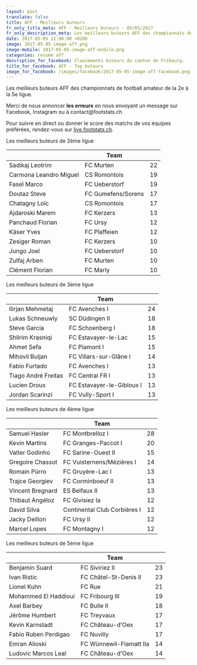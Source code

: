 ```yaml
---
layout: post
translate: false
title: AFF - Meilleurs buteurs
fr_only_title_meta: AFF - Meilleurs buteurs - 05/05/2017
fr_only_description_meta: Les meilleurs buteurs AFF des championnats de football amateur de la 2e à la 5e ligue - 05/05/2017
date: 2017-05-05 11:00:00 +0200
image: 2017-05-05-image-aff.png
image-mobile: 2017-05-05-image-aff-mobile.png
categories: resume aff
description_for_facebook: Classements buteurs du canton de Fribourg.
title_for_facebook: AFF - Top buteurs
image_for_facebook: /images/facebook/2017-05-05-image-aff-facebook.png
---
```

<p>Les meilleurs buteurs AFF des championnats de football amateur de la 2e à la 5e ligue.</p>
<p>Merci de nous annoncer <b>les erreurs</b> en nous envoyant un message sur Facebook, Instagram ou à contact@footstats.ch</p>
<p>Pour suivre en direct ou donner le score des matchs de vos équipes préférées, rendez-vous sur <a href='http://live.footstats.ch'>live.footstats.ch</a>.</p>

<p>Les meilleurs buteurs de 2ème ligue</p><table class="table"><thead><tr><th><i class="fa fa-male"></i></th><th>Team</th><th><i class="fa fa-futbol-o"></i></th></tr></thead><tbody><tr><td>Sadikaj Leotrim</td><td>FC Murten</td><td>22</td></tr><tr><td>Carmona Leandro Miguel</td><td>CS Romontois</td><td>19</td></tr><tr><td>Fasel Marco</td><td>FC Ueberstorf</td><td>19</td></tr><tr><td>Doutaz Steve</td><td>FC Gumefens/Sorens</td><td>17</td></tr><tr><td>Chatagny Loïc</td><td>CS Romontois</td><td>17</td></tr><tr><td>Ajdaroski Marem</td><td>FC Kerzers</td><td>13</td></tr><tr><td>Panchaud Florian</td><td>FC Ursy</td><td>12</td></tr><tr><td>Käser Yves</td><td>FC Plaffeien</td><td>12</td></tr><tr><td>Zesiger Roman</td><td>FC Kerzers</td><td>10</td></tr><tr><td>Jungo Joel</td><td>FC Ueberstorf</td><td>10</td></tr><tr><td>Zulfaj Arben</td><td>FC Murten</td><td>10</td></tr><tr><td>Clément Florian</td><td>FC Marly</td><td>10</td></tr></tbody></table><p>Les meilleurs buteurs de 3ème ligue</p><table class="table"><thead><tr><th><i class="fa fa-male"></i></th><th>Team</th><th><i class="fa fa-futbol-o"></i></th></tr></thead><tbody><tr><td>Ilirjan Mehmetaj</td><td>FC Avenches I</td><td>24</td></tr><tr><td>Lukas Schneuwly</td><td>SC Düdingen II</td><td>18</td></tr><tr><td>Steve Garcia</td><td>FC Schoenberg I</td><td>18</td></tr><tr><td>Shlirim Krasniqi</td><td>FC Estavayer-le-Lac</td><td>15</td></tr><tr><td>Ahmet Sefa</td><td>FC Piamont I</td><td>15</td></tr><tr><td>Mihovil Buljan</td><td>FC Villars-sur-Glâne I</td><td>14</td></tr><tr><td>Fabio Furtado</td><td>FC Avenches I</td><td>13</td></tr><tr><td>Tiago André Freitas</td><td>FC Central FR I</td><td>13</td></tr><tr><td>Lucien Droux</td><td>FC Estavayer-le-Gibloux I</td><td>13</td></tr><tr><td>Jordan Scarinzi</td><td>FC Vully-Sport I</td><td>13</td></tr></tbody></table><p>Les meilleurs buteurs de 4ème ligue</p><table class="table"><thead><tr><th><i class="fa fa-male"></i></th><th>Team</th><th><i class="fa fa-futbol-o"></i></th></tr></thead><tbody><tr><td>Samuel Hasler</td><td>FC Montbrelloz I</td><td>28</td></tr><tr><td>Kevin Martins</td><td>FC Granges-Paccot I</td><td>20</td></tr><tr><td>Valter Godinho</td><td>FC Sarine-Ouest II</td><td>15</td></tr><tr><td>Gregoire Chassot</td><td>FC Vuisternens/Mézières I</td><td>14</td></tr><tr><td>Romain Pürro</td><td>FC Gruyère-Lac I</td><td>13</td></tr><tr><td>Trajce Georgiev</td><td>FC Corminboeuf II</td><td>13</td></tr><tr><td>Vincent Bregnard</td><td>ES Belfaux II</td><td>13</td></tr><tr><td>Thibaut Angéloz</td><td>FC Givisiez Ia</td><td>12</td></tr><tr><td>David Silva</td><td>Continental Club Corbières I</td><td>12</td></tr><tr><td>Jacky Deillon</td><td>FC Ursy II</td><td>12</td></tr><tr><td>Marcel Lopes</td><td>FC Montagny I</td><td>12</td></tr></tbody></table><p>Les meilleurs buteurs de 5ème ligue</p><table class="table"><thead><tr><th><i class="fa fa-male"></i></th><th>Team</th><th><i class="fa fa-futbol-o"></i></th></tr></thead><tbody><tr><td>Benjamin Suard</td><td>FC Siviriez II</td><td>23</td></tr><tr><td>Ivan Ristic</td><td>FC Châtel-St-Denis II</td><td>23</td></tr><tr><td>Lionel Kuhn</td><td>FC Rue</td><td>21</td></tr><tr><td>Mohammed El Haddioui</td><td>FC Fribourg III</td><td>19</td></tr><tr><td>Axel Barbey</td><td>FC Bulle II</td><td>18</td></tr><tr><td>Jérôme Humbert</td><td>FC Treyvaux</td><td>17</td></tr><tr><td>Kevin Karnstadt</td><td>FC Château-d'Oex</td><td>17</td></tr><tr><td>Fabio Ruben Perdigao</td><td>FC Nuvilly</td><td>17</td></tr><tr><td>Emran Alioski</td><td>FC Wünnewil-Flamatt IIa</td><td>14</td></tr><tr><td>Ludovic Marcos Leal</td><td>FC Château-d'Oex</td><td>14</td></tr></tbody></table>